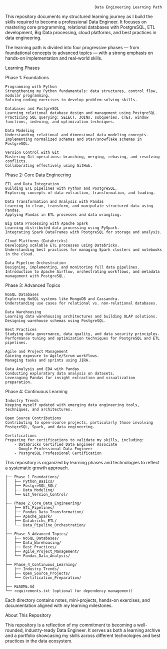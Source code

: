                                             Data Engineering Learning Path

This repository documents my structured learning journey as I build the skills required to become a professional Data Engineer. It focuses on mastering core programming, relational databases with PostgreSQL, ETL development, Big Data processing, cloud platforms, and best practices in data engineering.

The learning path is divided into four progressive phases — from foundational concepts to advanced topics — with a strong emphasis on hands-on implementation and real-world skills.

Learning Phases

Phase 1: Foundations

    Programming with Python  
    Strengthening my Python fundamentals: data structures, control flow, modular programming.  
    Solving coding exercises to develop problem-solving skills.

    Databases and PostgreSQL  
    Learning relational database design and management using PostgreSQL.  
    Practicing SQL querying: SELECT, JOINs, subqueries, CTEs, window functions, indexing, and optimization techniques.

    Data Modeling  
    Understanding relational and dimensional data modeling concepts.  
    Implementing normalized schemas and star/snowflake schemas in PostgreSQL.

    Version Control with Git  
    Mastering Git operations: branching, merging, rebasing, and resolving conflicts.  
    Collaborating effectively using GitHub.

Phase 2: Core Data Engineering

    ETL and Data Integration  
    Building ETL pipelines with Python and PostgreSQL.  
    Exploring concepts of data extraction, transformation, and loading.

    Data Transformation and Analysis with Pandas  
    Learning to clean, transform, and manipulate structured data using Pandas.  
    Applying Pandas in ETL processes and data wrangling.

    Big Data Processing with Apache Spark  
    Learning distributed data processing using PySpark.  
    Integrating Spark DataFrames with PostgreSQL for storage and analysis.

    Cloud Platforms (Databricks)  
    Developing scalable ETL processes using Databricks.  
    Understanding best practices for managing Spark clusters and notebooks in the cloud.

    Data Pipeline Orchestration  
    Designing, implementing, and monitoring full data pipelines.  
    Introduction to Apache Airflow, orchestrating workflows, and metadata management with PostgreSQL.

Phase 3: Advanced Topics

    NoSQL Databases  
    Exploring NoSQL systems like MongoDB and Cassandra.  
    Understanding use cases for relational vs. non-relational databases.

    Data Warehousing  
    Learning data warehousing architectures and building OLAP solutions.  
    Designing warehouse schemas using PostgreSQL.

    Best Practices  
    Studying data governance, data quality, and data security principles.  
    Performance tuning and optimization techniques for PostgreSQL and ETL pipelines.

    Agile and Project Management  
    Gaining exposure to Agile/Scrum workflows.  
    Managing tasks and sprints using JIRA.

    Data Analysis and EDA with Pandas  
    Conducting exploratory data analysis on datasets.  
    Leveraging Pandas for insight extraction and visualization preparation.

Phase 4: Continuous Learning

    Industry Trends  
    Keeping myself updated with emerging data engineering tools, techniques, and architectures.

    Open Source Contributions  
    Contributing to open-source projects, particularly those involving PostgreSQL, Spark, and data engineering.

    Certifications  
    Preparing for certifications to validate my skills, including:  
        - Databricks Certified Data Engineer Associate  
        - Google Professional Data Engineer  
        - PostgreSQL Professional Certification

This repository is organized by learning phases and technologies to reflect a systematic growth approach.

```
├── Phase_1_Foundations/
│   ├── Python_Basics/
│   ├── PostgreSQL_SQL/
│   ├── Data_Modeling/
│   └── Git_Version_Control/
│
├── Phase_2_Core_Data_Engineering/
│   ├── ETL_Pipelines/
│   ├── Pandas_Data_Transformation/
│   ├── Apache_Spark/
│   ├── Databricks_ETL/
│   └── Data_Pipeline_Orchestration/
│
├── Phase_3_Advanced_Topics/
│   ├── NoSQL_Databases/
│   ├── Data_Warehousing/
│   ├── Best_Practices/
│   ├── Agile_Project_Management/
│   └── Pandas_Data_Analysis/
│
├── Phase_4_Continuous_Learning/
│   ├── Industry_Trends/
│   ├── Open_Source_Projects/
│   └── Certification_Preparation/
│
├── README.md
└── requirements.txt (optional for dependency management)
```

Each directory contains notes, mini-projects, hands-on exercises, and documentation aligned with my learning milestones.

About This Repository

This repository is a reflection of my commitment to becoming a well-rounded, industry-ready Data Engineer. It serves as both a learning archive and a portfolio showcasing my skills across different technologies and best practices in the data ecosystem.

